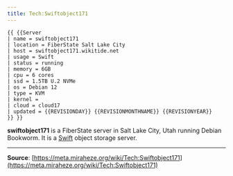 ```yaml
---
title: Tech:Swiftobject171
---
```


```
{{ {{Server
| name = swiftobject171
| location = FiberState Salt Lake City
| host = swiftobject171.wikitide.net
| usage = Swift
| status = running
| memory = 6GB
| cpu = 6 cores
| ssd = 1.5TB U.2 NVMe
| os = Debian 12
| type = KVM
| kernel =
| cloud = cloud17
| updated = {{REVISIONDAY}} {{REVISIONMONTHNAME}} {{REVISIONYEAR}}
}} }}
```

**swiftobject171** is a FiberState server in Salt Lake City, Utah running Debian Bookworm. It is a [Swift](Tech:Swift.md) object storage server.

----
**Source**: [https://meta.miraheze.org/wiki/Tech:Swiftobject171](https://meta.miraheze.org/wiki/Tech:Swiftobject171)